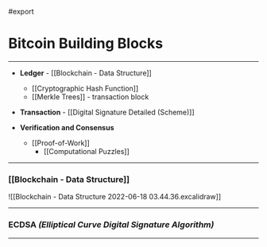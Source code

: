 #export
# Bitcoin Building Blocks
___
- **Ledger** - [[Blockchain - Data Structure]]
	- [[Cryptographic Hash Function]]
	- [[Merkle Trees]] - transaction block

- **Transaction** - [[Digital Signature Detailed (Scheme)]]
- **Verification and Consensus**
	- [[Proof-of-Work]]
		- [[Computational Puzzles]]

___
### [[Blockchain - Data Structure]]
![[Blockchain - Data Structure 2022-06-18 03.44.36.excalidraw]]

___
### ECDSA *(Elliptical Curve Digital Signature Algorithm)*


___


